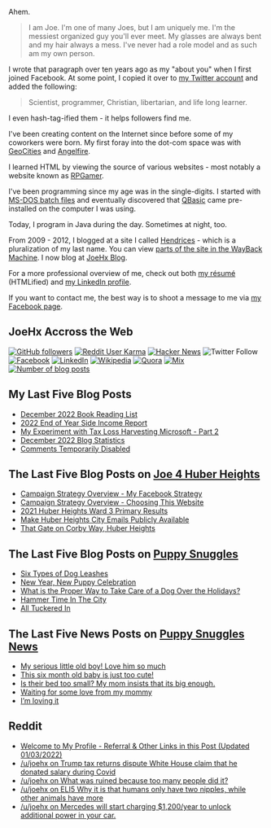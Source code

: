 Ahem.

> I am Joe. I'm one of many Joes, but I am uniquely me. I'm the messiest organized guy you'll ever meet. My glasses are always bent and my hair always a mess. I've never had a role model and as such am my own person.

I wrote that paragraph over ten years ago as my "about you" when I first joined Facebook. At some point, I copied it over to [my Twitter account](https://twitter.com/JoeHxBlog) and added the following:

> Scientist, programmer, Christian, libertarian, and life long learner.

I even hash-tag-ified them - it helps followers find me.

I've been creating content on the Internet since before some of my coworkers were born. My first foray into the dot-com space was with [GeoCities](https://en.wikipedia.org/wiki/Yahoo!_GeoCities) and [Angelfire](https://en.wikipedia.org/wiki/Angelfire).

I learned HTML by viewing the source of various websites - most notably a website known as [RPGamer](https://rpgamer.com/).

I've been programming since my age was in the single-digits. I started with [MS-DOS batch files](https://en.wikipedia.org/wiki/Batch_file) and eventually discovered that [QBasic](https://en.wikipedia.org/wiki/QBasic) came pre-installed on the computer I was using.

Today, I program in Java during the day. Sometimes at night, too.

From 2009 - 2012, I blogged at a site I called [Hendrices](https://www.facebook.com/Hendricescom/) - which is a pluralization of my last name. You can view [parts of the site in the WayBack Machine](https://web.archive.org/web/20090731115109/http://www.hendrices.com/). I now blog at [JoeHx Blog](https://www.joehxblog.com/).

For a more professional overview of me, check out both [my r&eacute;sum&eacute;](https://www.joehxblog.com/resume/) (HTMLified) and [my LinkedIn profile](https://www.linkedin.com/in/joehx/).

If you want to contact me, the best way is to shoot a message to me via [my Facebook page](https://www.facebook.com/JoeHxBlog/).

## JoeHx Accross the Web

[![GitHub followers](https://img.shields.io/github/followers/hendrixjoseph?label=GitHub&style=for-the-badge&logo=github)](https://github.com/hendrixjoseph)
[![Reddit User Karma](https://img.shields.io/reddit/user-karma/combined/joehx?label=Reddit&style=for-the-badge&logo=reddit)](https://www.reddit.com/user/joehx/)
[![Hacker News](https://img.shields.io/badge/dynamic/json?label=hacker+news&query=%24.karma&url=https%3A%2F%2Fhacker-news.firebaseio.com%2Fv0%2Fuser%2Fjoehx2.json&color=ff6600&style=for-the-badge&logo=y-combinator)](https://news.ycombinator.com/user?id=joehx2)
![Twitter Follow](https://img.shields.io/twitter/follow/JoeHxBlog?label=Twitter&style=for-the-badge&logo=twitter&color=1da1f2)
[![Facebook](https://img.shields.io/static/v1?label=FACEBOOK&message=137%20LIKES&color=3b5998&style=for-the-badge&logo=facebook)](https://www.facebook.com/JoeHxBlog)
[![LinkedIn](https://img.shields.io/static/v1?label=linkedin&message=193%20connections&color=2867b2&style=for-the-badge&logo=linkedin)](https://www.linkedin.com/in/joehx)
[![Wikipedia](https://img.shields.io/badge/dynamic/xml?label=wikipedia&query=%2F%2F%2A%5B%40id%3D%22general-stats%22%5D%2Fdiv%2Fdiv%2Fdiv%5B1%5D%2Ftable%2Ftbody%2Ftr%5B11%5D%2Ftd%5B2%5D%2Fstrong&suffix=%20edits&url=https%3A%2F%2Fxtools.wmflabs.org%2Fec%2Fen.wikipedia.org%2FHendrixjoseph&style=for-the-badge&logo=wikipedia&color=9f9f9f)](https://en.wikipedia.org/wiki/User:Hendrixjoseph)
[![Quora](https://img.shields.io/static/v1?label=quora&message=110%20followers&color=b92b27&style=for-the-badge&logo=quora&logoColor=b92b27)](https://www.quora.com/profile/Joseph-Hendrix)
[![Mix](https://img.shields.io/static/v1?label=mix&message=14k%20followers&color=ff8126&style=for-the-badge&logo=mix&logoColor=ff8126)](https://mix.com/joehx)
[![Number of blog posts](https://img.shields.io/endpoint?style=for-the-badge&url=https%3A%2F%2Fwww.joehxblog.com%2Fdata%2Fnumposts.json)](https://www.joehxblog.com/)

## My Last Five Blog Posts

<!-- JOEHXBLOG:START -->
- [December 2022 Book Reading List](https://www.joehxblog.com/december-2022-book-reading-list/)
- [2022 End of Year Side Income Report](https://www.joehxblog.com/2022-end-of-year-side-income-report/)
- [My Experiment with Tax Loss Harvesting Microsoft - Part 2](https://www.joehxblog.com/my-experiment-with-tax-loss-harvesting-microsoft-part-2/)
- [December 2022 Blog Statistics](https://www.joehxblog.com/december-2022-blog-statistics/)
- [Comments Temporarily Disabled](https://www.joehxblog.com/comments-temporarily-disabled/)
<!-- JOEHXBLOG:END -->

## The Last Five Blog Posts on [Joe 4 Huber Heights](https://www.joe4huberheights.com/)

<!-- JOE4HUBERHEIGHTS:START -->
- [Campaign Strategy Overview - My Facebook Strategy](https://www.joe4huberheights.com/my-facebook-strategy/)
- [Campaign Strategy Overview - Choosing This Website](https://www.joe4huberheights.com/choosing-this-website/)
- [2021 Huber Heights Ward 3 Primary Results](https://www.joe4huberheights.com/2021-huber-heights-primary-results/)
- [Make Huber Heights City Emails Publicly Available](https://www.joe4huberheights.com/make-huber-heights-city-emails-publicly-available/)
- [That Gate on Corby Way, Huber Heights](https://www.joe4huberheights.com/that-gate-on-corby-way/)
<!-- JOE4HUBERHEIGHTS:END -->

## The Last Five Blog Posts on [Puppy Snuggles](https://www.puppy-snuggles.com/)

<!-- PUPPY-SNUGGLES:START -->
- [Six Types of Dog Leashes](https://www.puppy-snuggles.com/blog/six-types-of-dog-leashes/)
- [New Year, New Puppy Celebration](https://www.puppy-snuggles.com/blog/new-year-new-puppy-celebration/)
- [What is the Proper Way to Take Care of a Dog Over the Holidays?](https://www.puppy-snuggles.com/blog/what-is-the-proper-way-to-take-care-of-a-dog-over-the-holidays/)
- [Hammer Time In The City](https://www.puppy-snuggles.com/blog/hammer-time-in-the-city/)
- [All Tuckered In](https://www.puppy-snuggles.com/blog/all-tuckered-in/)
<!-- PUPPY-SNUGGLES:END -->

## The Last Five News Posts on [Puppy Snuggles News](https://news.puppy-snuggles.com/)

<!-- PUPPY-SNUGGLES-NEWS:START -->
- [My serious little old boy! Love him so much](https://news.puppy-snuggles.com/23631321/my-serious-little-old-boy-love-him-so-much)
- [This six month old baby is just too cute!](https://news.puppy-snuggles.com/23386203/this-six-month-old-baby-is-just-too-cute)
- [Is their bed too small? My mom insists that its big enough.](https://news.puppy-snuggles.com/23122453/is-their-bed-too-small-my-mom-insists-that-its-big-enough)
- [Waiting for some love from my mommy](https://news.puppy-snuggles.com/22960377/waiting-for-some-love-from-my-mommy)
- [I’m loving it](https://news.puppy-snuggles.com/22833371/im-loving-it)
<!-- PUPPY-SNUGGLES-NEWS:END -->

## Reddit

<!-- REDDIT:START -->
- [Welcome to My Profile - Referral &amp; Other Links in this Post &lpar;Updated 01/03/2022&rpar;](https://www.reddit.com/r/u_joehx/comments/102gyk2/welcome_to_my_profile_referral_other_links_in/)
- [/u/joehx on Trump tax returns dispute White House claim that he donated salary during Covid](https://www.reddit.com/r/inthenews/comments/100jd8y/trump_tax_returns_dispute_white_house_claim_that/j2k7ufg/)
- [/u/joehx on What was ruined because too many people did it?](https://www.reddit.com/r/AskReddit/comments/zoynqc/what_was_ruined_because_too_many_people_did_it/j0rdd5s/)
- [/u/joehx on ELI5 Why it is that humans only have two nipples, while other animals have more](https://www.reddit.com/r/explainlikeimfive/comments/zg4jzl/eli5_why_it_is_that_humans_only_have_two_nipples/izf4hnn/)
- [/u/joehx on Mercedes will start charging $1,200/year to unlock additional power in your car.](https://www.reddit.com/r/Futurology/comments/zg316d/mercedes_will_start_charging_1200year_to_unlock/izf0jbk/)
<!-- REDDIT:END -->
